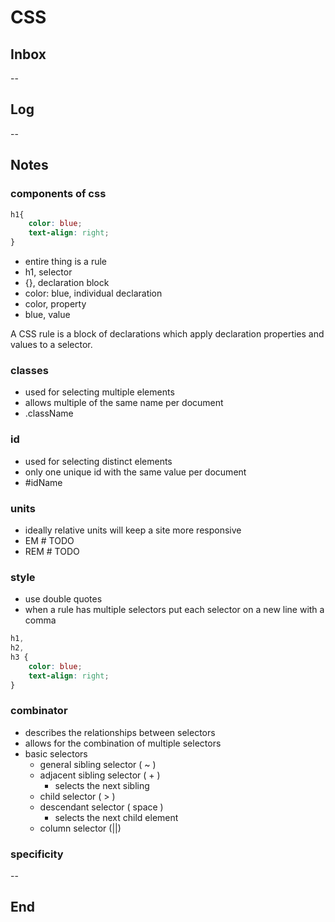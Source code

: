 # CSS

## Inbox

--

## Log

--

## Notes

### components of css

```css
h1{
    color: blue;
    text-align: right;
}
```

- entire thing is a rule
- h1, selector
- {}, declaration block
- color: blue, individual declaration
- color, property
- blue, value

A CSS rule is a block of declarations which apply declaration properties and values to a selector.

### classes

- used for selecting multiple elements
- allows multiple of the same name per document
- .className

### id

- used for selecting distinct elements
- only one unique id with the same value per document
- #idName

### units

- ideally relative units will keep a site more responsive
- EM # TODO
- REM # TODO

### style

- use double quotes
- when a rule has multiple selectors put each selector on a new line with a comma

```css
h1,
h2,
h3 {
    color: blue;
    text-align: right;
}
```

### combinator

- describes the relationships between selectors
- allows for the combination of multiple selectors
- basic selectors
  - general sibling selector ( ~ )
  - adjacent sibling selector ( + )
    - selects the next sibling
  - child selector ( > )
  - descendant selector ( space )
    - selects the next child element
  - column selector (||)

### specificity

--

## End
